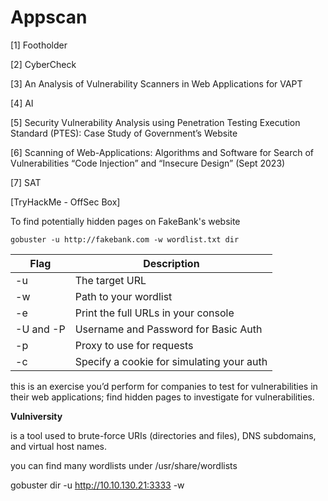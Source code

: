 # Appscan

[1] Footholder

[2] CyberCheck

[3] An Analysis of Vulnerability Scanners in Web Applications for VAPT

[4] AI

[5] Security Vulnerability Analysis using Penetration Testing Execution Standard (PTES): Case Study of Government’s Website

[6] Scanning of Web-Applications: Algorithms and Software for Search of Vulnerabilities “Code Injection” and “Insecure Design” (Sept 2023)

[7] SAT

[TryHackMe - OffSec Box]

To find potentially hidden pages on FakeBank's website
	
	gobuster -u http://fakebank.com -w wordlist.txt dir
	
| Flag 	| Description 	|
|-------|---------------|
| -u 	|  The target URL |
| -w 	|  Path to your wordlist 	|
| -e 	| Print the full URLs in your console 	|
| -U and -P 	| Username and Password for Basic Auth |
| -p <x> 	| Proxy to use for requests 	| 
| -c <http cookies> 	| Specify a cookie for simulating your auth 	|

this is an exercise you’d perform for companies to test for vulnerabilities in their web applications; find hidden pages to investigate for vulnerabilities.

**Vulniversity**

 is a tool used to brute-force URIs (directories and files), DNS subdomains, and virtual host names.
 
 you can find many wordlists under /usr/share/wordlists
 
 gobuster dir -u http://10.10.130.21:3333 -w <word list location>